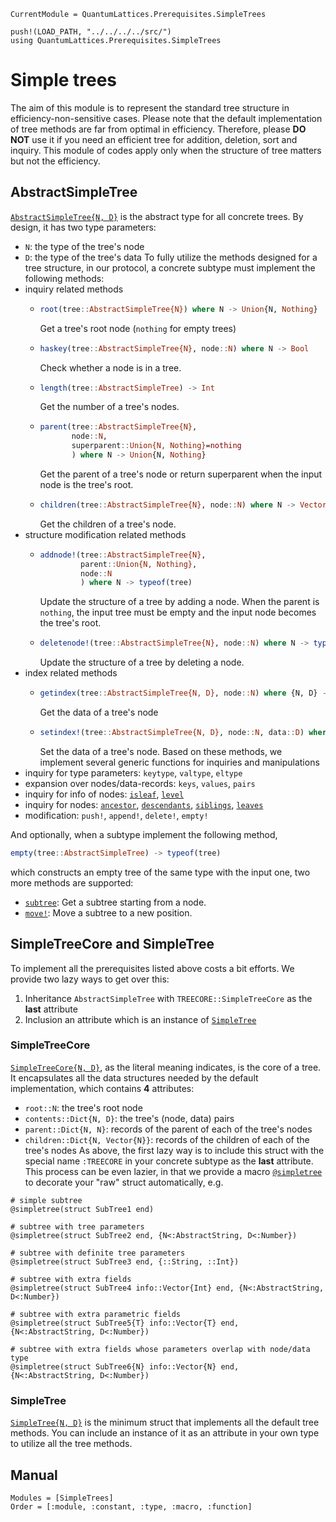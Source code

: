 ```@meta
CurrentModule = QuantumLattices.Prerequisites.SimpleTrees
```

```@setup simpletrees
push!(LOAD_PATH, "../../../../src/")
using QuantumLattices.Prerequisites.SimpleTrees
```

# Simple trees

The aim of this module is to represent the standard tree structure in efficiency-non-sensitive cases. Please note that the default implementation of tree methods are far from optimal in efficiency. Therefore, please **DO NOT** use it if you need an efficient tree for addition, deletion, sort and inquiry. This module of codes apply only when the structure of tree matters but not the efficiency.

## AbstractSimpleTree

[`AbstractSimpleTree{N, D}`](@ref) is the abstract type for all concrete trees. By design, it has two type parameters:
* `N`: the type of the tree's node
* `D`: the type of the tree's data
To fully utilize the methods designed for a tree structure, in our protocol, a concrete subtype must implement the following methods:
* inquiry related methods
  - ```julia
    root(tree::AbstractSimpleTree{N}) where N -> Union{N, Nothing}
    ```
    Get a tree's root node (`nothing` for empty trees)
  - ```julia
    haskey(tree::AbstractSimpleTree{N}, node::N) where N -> Bool
    ```
    Check whether a node is in a tree.
  - ```julia
    length(tree::AbstractSimpleTree) -> Int
    ```
    Get the number of a tree's nodes.
  - ```julia
    parent(tree::AbstractSimpleTree{N},
           node::N,
           superparent::Union{N, Nothing}=nothing
           ) where N -> Union{N, Nothing}
    ```
    Get the parent of a tree's node or return superparent when the input node is the tree's root.
  - ```julia
    children(tree::AbstractSimpleTree{N}, node::N) where N -> Vector{N}
    ```
    Get the children of a tree's node.
* structure modification related methods
  - ```julia
    addnode!(tree::AbstractSimpleTree{N},
             parent::Union{N, Nothing},
             node::N
             ) where N -> typeof(tree)
    ```
    Update the structure of a tree by adding a node. When the parent is `nothing`, the input tree must be empty and the input node becomes the tree's root.
  - ```julia
    deletenode!(tree::AbstractSimpleTree{N}, node::N) where N -> typeof(tree)
    ```
    Update the structure of a tree by deleting a node.
* index related methods
  - ```julia
    getindex(tree::AbstractSimpleTree{N, D}, node::N) where {N, D} -> D
    ```
    Get the data of a tree's node
  - ```julia
    setindex!(tree::AbstractSimpleTree{N, D}, node::N, data::D) where {N, D}
    ```
    Set the data of a tree's node.
Based on these methods, we implement several generic functions for inquiries and manipulations
* inquiry for type parameters: `keytype`, `valtype`, `eltype`
* expansion over nodes/data-records: `keys`, `values`, `pairs`
* inquiry for info of nodes: [`isleaf`](@ref), [`level`](@ref)
* inquiry for nodes: [`ancestor`](@ref), [`descendants`](@ref), [`siblings`](@ref), [`leaves`](@ref)
* modification: `push!`, `append!`, `delete!`, `empty!`

And optionally, when a subtype implement the following method,
```julia
empty(tree::AbstractSimpleTree) -> typeof(tree)
```
which constructs an empty tree of the same type with the input one, two more methods are supported:
* [`subtree`](@ref): Get a subtree starting from a node.
* [`move!`](@ref): Move a subtree to a new position.

## SimpleTreeCore and SimpleTree

To implement all the prerequisites listed above costs a bit efforts. We provide two lazy ways to get over this:
1. Inheritance `AbstractSimpleTree` with `TREECORE::SimpleTreeCore` as the **last** attribute
2. Inclusion an attribute which is an instance of [`SimpleTree`](@ref)

### SimpleTreeCore

[`SimpleTreeCore{N, D}`](@ref), as the literal meaning indicates, is the core of a tree. It encapsulates all the data structures needed by the default implementation, which contains **4** attributes:
* `root::N`: the tree's root node
* `contents::Dict{N, D}`: the tree's (node, data) pairs
* `parent::Dict{N, N}`: records of the parent of each of the tree's nodes
* `children::Dict{N, Vector{N}}`: records of the children of each of the tree's nodes
As above, the first lazy way is to include this struct with the special name `:TREECORE` in your concrete subtype as the **last** attribute. This process can be even lazier, in that we provide a macro [`@simpletree`](@ref) to decorate your "raw" struct automatically, e.g.
```@example simpletrees
# simple subtree
@simpletree(struct SubTree1 end)

# subtree with tree parameters
@simpletree(struct SubTree2 end, {N<:AbstractString, D<:Number})

# subtree with definite tree parameters
@simpletree(struct SubTree3 end, {::String, ::Int})

# subtree with extra fields
@simpletree(struct SubTree4 info::Vector{Int} end, {N<:AbstractString, D<:Number})

# subtree with extra parametric fields
@simpletree(struct SubTree5{T} info::Vector{T} end, {N<:AbstractString, D<:Number})

# subtree with extra fields whose parameters overlap with node/data type
@simpletree(struct SubTree6{N} info::Vector{N} end, {N<:AbstractString, D<:Number})
```

### SimpleTree

[`SimpleTree{N, D}`](@ref) is the minimum struct that implements all the default tree methods. You can include an instance of it as an attribute in your own type to utilize all the tree methods.

## Manual

```@autodocs
Modules = [SimpleTrees]
Order = [:module, :constant, :type, :macro, :function]
```
